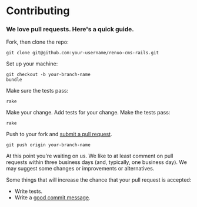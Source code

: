 # Contributing

### We love pull requests. Here's a quick guide.

Fork, then clone the repo:
```
git clone git@github.com:your-username/renuo-cms-rails.git
```

Set up your machine:
```
git checkout -b your-branch-name
bundle
```

Make sure the tests pass:
```
rake
```

Make your change. Add tests for your change. Make the tests pass:
```
rake
```

Push to your fork and [submit a pull request][pr].
```
git push origin your-branch-name
```

[pr]: https://github.com/renuo/renuo-cms-rails/compare/

At this point you're waiting on us. We like to at least comment on pull requests within three business days
(and, typically, one business day). We may suggest some changes or improvements or alternatives.

Some things that will increase the chance that your pull request is accepted:

* Write tests.
* Write a [good commit message][commit].

[commit]: http://tbaggery.com/2008/04/19/a-note-about-git-commit-messages.html
